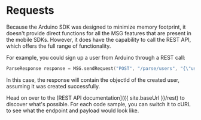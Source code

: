 # Requests

Because the Arduino SDK was designed to minimize memory footprint, it doesn't provide direct functions for all the MSG features that are present in the mobile SDKs. However, it does have the capability to call the REST API, which offers the full range of functionality.

For example, you could sign up a user from Arduino through a REST call:

```cpp
ParseResponse response = MSG.sendRequest("POST", "/parse/users", "{\"username\":\"cooldude6\",\"password\":\"p_n7!-e8\"}", "");
```

In this case, the response will contain the objectId of the created user, assuming it was created successfully.

Head on over to the [REST API documentation]({{ site.baseUrl }}/rest) to discover what's possible. For each code sample, you can switch it to cURL to see what the endpoint and payload would look like.
